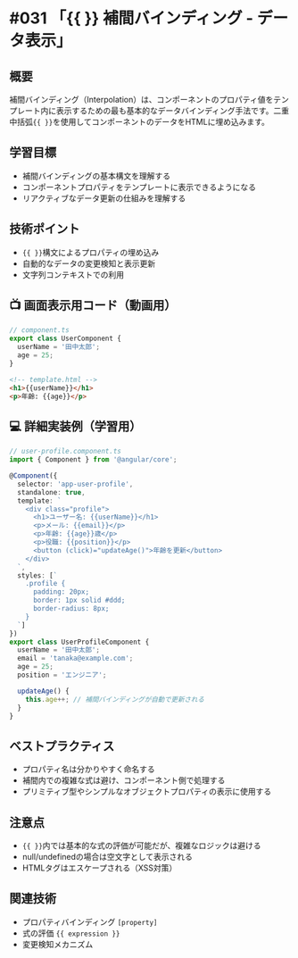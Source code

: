 # #031 「{{ }} 補間バインディング - データ表示」

## 概要
補間バインディング（Interpolation）は、コンポーネントのプロパティ値をテンプレート内に表示するための最も基本的なデータバインディング手法です。二重中括弧`{{ }}`を使用してコンポーネントのデータをHTMLに埋め込みます。

## 学習目標
- 補間バインディングの基本構文を理解する
- コンポーネントプロパティをテンプレートに表示できるようになる
- リアクティブなデータ更新の仕組みを理解する

## 技術ポイント
- `{{ }}`構文によるプロパティの埋め込み
- 自動的なデータの変更検知と表示更新
- 文字列コンテキストでの利用

## 📺 画面表示用コード（動画用）

```typescript
// component.ts
export class UserComponent {
  userName = '田中太郎';
  age = 25;
}
```

```html
<!-- template.html -->
<h1>{{userName}}</h1>
<p>年齢: {{age}}</p>
```

## 💻 詳細実装例（学習用）

```typescript
// user-profile.component.ts
import { Component } from '@angular/core';

@Component({
  selector: 'app-user-profile',
  standalone: true,
  template: `
    <div class="profile">
      <h1>ユーザー名: {{userName}}</h1>
      <p>メール: {{email}}</p>
      <p>年齢: {{age}}歳</p>
      <p>役職: {{position}}</p>
      <button (click)="updateAge()">年齢を更新</button>
    </div>
  `,
  styles: [`
    .profile {
      padding: 20px;
      border: 1px solid #ddd;
      border-radius: 8px;
    }
  `]
})
export class UserProfileComponent {
  userName = '田中太郎';
  email = 'tanaka@example.com';
  age = 25;
  position = 'エンジニア';

  updateAge() {
    this.age++; // 補間バインディングが自動で更新される
  }
}
```

## ベストプラクティス
- プロパティ名は分かりやすく命名する
- 補間内での複雑な式は避け、コンポーネント側で処理する
- プリミティブ型やシンプルなオブジェクトプロパティの表示に使用する

## 注意点
- `{{ }}`内では基本的な式の評価が可能だが、複雑なロジックは避ける
- null/undefinedの場合は空文字として表示される
- HTMLタグはエスケープされる（XSS対策）

## 関連技術
- プロパティバインディング `[property]`
- 式の評価 `{{ expression }}`
- 変更検知メカニズム

